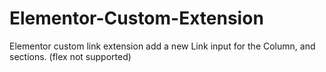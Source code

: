 # Elementor-Custom-Extension
Elementor custom link extension add a new Link input for the Column, and sections. (flex not supported)
